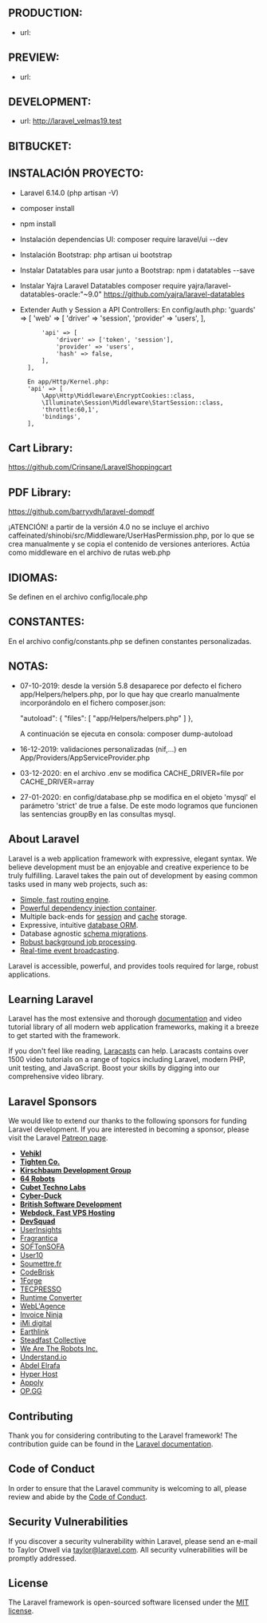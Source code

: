 ## PRODUCTION:
- url:

## PREVIEW:
- url: 

## DEVELOPMENT:
- url: http://laravel_velmas19.test

## BITBUCKET:

## INSTALACIÓN PROYECTO:
- Laravel 6.14.0 (php artisan -V)
- composer install
- npm install
- Instalación dependencias UI:
		composer require laravel/ui --dev
- Instalación Bootstrap:
		php artisan ui bootstrap
- Instalar Datatables para usar junto a Bootstrap:
		npm i datatables --save
- Instalar Yajra Laravel Datatables
		composer require yajra/laravel-datatables-oracle:"~9.0"
		https://github.com/yajra/laravel-datatables

- Extender Auth y Session a API Controllers:
		En config/auth.php:
		'guards' => [
	        'web' => [
	            'driver' => 'session',
	            'provider' => 'users',
	        ],

	        'api' => [
	            'driver' => ['token', 'session'],
	            'provider' => 'users',
	            'hash' => false,
	        ],
	    ],

	    En app/Http/Kernel.php:
	    'api' => [
            \App\Http\Middleware\EncryptCookies::class,
            \Illuminate\Session\Middleware\StartSession::class,
            'throttle:60,1',
            'bindings',
        ],

        
## Cart Library:
https://github.com/Crinsane/LaravelShoppingcart

## PDF Library:
https://github.com/barryvdh/laravel-dompdf

¡ATENCIÓN! a partir de la versión 4.0 no se incluye el archivo caffeinated/shinobi/src/Middleware/UserHasPermission.php, por lo que se crea manualmente y se copia el contenido de versiones anteriores.  Actúa como middleware en el archivo de rutas web.php

## IDIOMAS:
Se definen en el archivo config/locale.php

## CONSTANTES:
En el archivo config/constants.php se definen constantes personalizadas.

## NOTAS:
- 07-10-2019: desde la versión 5.8 desaparece por defecto el fichero app/Helpers/helpers.php, por lo que hay que crearlo manualmente incorporándolo en el fichero composer.json:

	"autoload": {
        "files": [
            "app/Helpers/helpers.php"
        ]
    },

	A continuación se ejecuta en consola: composer dump-autoload

- 16-12-2019: validaciones personalizadas (nif,...) en App/Providers/AppServiceProvider.php

- 03-12-2020: en el archivo .env se modifica CACHE_DRIVER=file por CACHE_DRIVER=array

- 27-01-2020: en config/database.php se modifica en el objeto 'mysql' el parámetro 'strict' de true a false. De este modo logramos que funcionen las sentencias groupBy en las consultas mysql.

		
## About Laravel

Laravel is a web application framework with expressive, elegant syntax. We believe development must be an enjoyable and creative experience to be truly fulfilling. Laravel takes the pain out of development by easing common tasks used in many web projects, such as:

- [Simple, fast routing engine](https://laravel.com/docs/routing).
- [Powerful dependency injection container](https://laravel.com/docs/container).
- Multiple back-ends for [session](https://laravel.com/docs/session) and [cache](https://laravel.com/docs/cache) storage.
- Expressive, intuitive [database ORM](https://laravel.com/docs/eloquent).
- Database agnostic [schema migrations](https://laravel.com/docs/migrations).
- [Robust background job processing](https://laravel.com/docs/queues).
- [Real-time event broadcasting](https://laravel.com/docs/broadcasting).

Laravel is accessible, powerful, and provides tools required for large, robust applications.

## Learning Laravel

Laravel has the most extensive and thorough [documentation](https://laravel.com/docs) and video tutorial library of all modern web application frameworks, making it a breeze to get started with the framework.

If you don't feel like reading, [Laracasts](https://laracasts.com) can help. Laracasts contains over 1500 video tutorials on a range of topics including Laravel, modern PHP, unit testing, and JavaScript. Boost your skills by digging into our comprehensive video library.

## Laravel Sponsors

We would like to extend our thanks to the following sponsors for funding Laravel development. If you are interested in becoming a sponsor, please visit the Laravel [Patreon page](https://patreon.com/taylorotwell).

- **[Vehikl](https://vehikl.com/)**
- **[Tighten Co.](https://tighten.co)**
- **[Kirschbaum Development Group](https://kirschbaumdevelopment.com)**
- **[64 Robots](https://64robots.com)**
- **[Cubet Techno Labs](https://cubettech.com)**
- **[Cyber-Duck](https://cyber-duck.co.uk)**
- **[British Software Development](https://www.britishsoftware.co)**
- **[Webdock, Fast VPS Hosting](https://www.webdock.io/en)**
- **[DevSquad](https://devsquad.com)**
- [UserInsights](https://userinsights.com)
- [Fragrantica](https://www.fragrantica.com)
- [SOFTonSOFA](https://softonsofa.com/)
- [User10](https://user10.com)
- [Soumettre.fr](https://soumettre.fr/)
- [CodeBrisk](https://codebrisk.com)
- [1Forge](https://1forge.com)
- [TECPRESSO](https://tecpresso.co.jp/)
- [Runtime Converter](http://runtimeconverter.com/)
- [WebL'Agence](https://weblagence.com/)
- [Invoice Ninja](https://www.invoiceninja.com)
- [iMi digital](https://www.imi-digital.de/)
- [Earthlink](https://www.earthlink.ro/)
- [Steadfast Collective](https://steadfastcollective.com/)
- [We Are The Robots Inc.](https://watr.mx/)
- [Understand.io](https://www.understand.io/)
- [Abdel Elrafa](https://abdelelrafa.com)
- [Hyper Host](https://hyper.host)
- [Appoly](https://www.appoly.co.uk)
- [OP.GG](https://op.gg)

## Contributing

Thank you for considering contributing to the Laravel framework! The contribution guide can be found in the [Laravel documentation](https://laravel.com/docs/contributions).

## Code of Conduct

In order to ensure that the Laravel community is welcoming to all, please review and abide by the [Code of Conduct](https://laravel.com/docs/contributions#code-of-conduct).

## Security Vulnerabilities

If you discover a security vulnerability within Laravel, please send an e-mail to Taylor Otwell via [taylor@laravel.com](mailto:taylor@laravel.com). All security vulnerabilities will be promptly addressed.

## License

The Laravel framework is open-sourced software licensed under the [MIT license](https://opensource.org/licenses/MIT).
